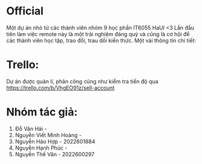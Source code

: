 # Official

Một dự án nhỏ từ các thành viên nhóm 9 học phần IT6055 HaUI <3
Lần đầu tiên làm việc remote này là một trải nghiệm đáng quý và cũng là cơ hội để các thành viên học tập, trao đổi, trau dồi kiến thức.
Một vài thông tin chi tiết:

# Trello:
Dự án được quản lí, phân công cũng như kiểm tra tiến độ qua https://trello.com/b/VhgEO91z/sell-account

# Nhóm tác giả:
1. Đỗ Văn Hải - <br>
2. Nguyễn Viết Minh Hoàng - <br>
3. Nguyễn Hảo Hợp - 2022601884 <br>
4. Nguyễn Hạnh Phúc - <br>
5. Nguyễn Thế Văn - 2022600297 <br>
